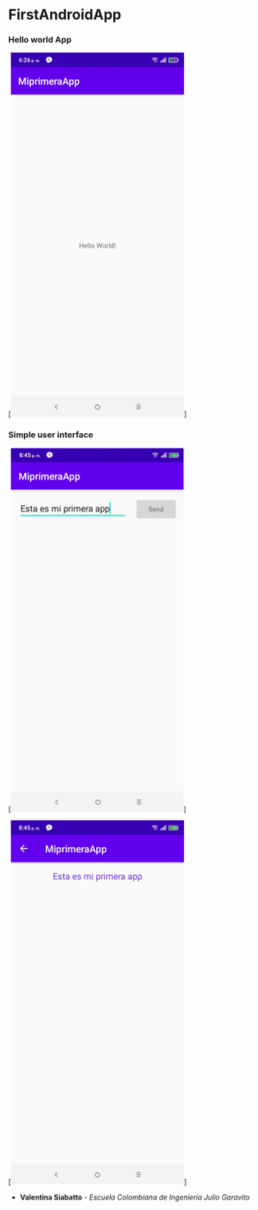 # FirstAndroidApp

### Hello world App

[![Hello world](images/helloWorld.png)]

### Simple user interface

[![Text Button](images/textButton.png)]

[![Show text](images/showTextField.png)]



* **Valentina Siabatto** - *Escuela Colombiana de Ingeniería Julio Garavito* 